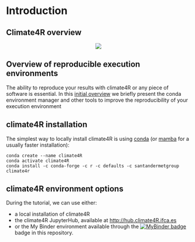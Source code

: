 # Introduction

## Climate4R overview

<p align="center">
<img src="https://github.com/SantanderMetGroup/climate4R/blob/master/man/figures/climate4R_2.png"/>
</p>

## Overview of reproducible execution environments

The ability to reproduce your results with climate4R or any piece of software is essential.
In this [initial overview](https://docs.google.com/presentation/d/1RN_JyOMQmKTN1kRSMwx67v1RXyyl80dOkUFRiINbfa4/edit?usp=sharing)
we briefly present the conda environment manager and other tools to improve the reproducibility of your execution environment
 
## climate4R installation

The simplest way to locally install climate4R is using [conda](https://docs.conda.io/en/latest/miniconda.html) (or [mamba](https://mamba.readthedocs.io/en/latest/installation.html) for a usually faster installation):

```
conda create --name climate4R
conda activate climate4R
conda install -c conda-forge -c r -c defaults -c santandermetgroup climate4r
```
## climate4R environment options

During the tutorial, we can use either:

 * a local installation of climate4R
 * the climate4R JupyterHub, available at http://hub.climate4R.ifca.es
 * or the My Binder environment available through the [![MyBinder badge](https://img.shields.io/badge/Launch%20in-JupyterLab-red)](https://mybinder.org/v2/gh/SantanderMetGroup/binder-climate4r/main?urlpath=git-pull%3Frepo%3Dhttps%253A%252F%252Fgithub.com%252FSantanderMetGroup%252Ftraining-climate4r%26urlpath%3Dlab%252Ftree%252Ftraining-climate4r%252F%26branch%3DBuenosAires2022) badge in this repository.
